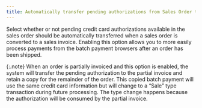 ```yaml
---
title: Automatically transfer pending authorizations from Sales Order to Sales Invoice
---
```



Select whether or not pending credit card authorizations available in  the sales order should be automatically transferred when a sales order  is converted to a sales invoice. Enabling this option allows you to more  easily process payments from the batch payment browsers after an order  has been shipped.


{:.note}
When an order is partially invoiced and this  option is enabled, the system will transfer the pending authorization  to the partial invoice and retain a copy for the remainder of the order.  This copied batch payment will use the same credit card information but  will change to a “Sale” type transaction during future processing. The  type change happens because the authorization will be consumed by the  partial invoice.
